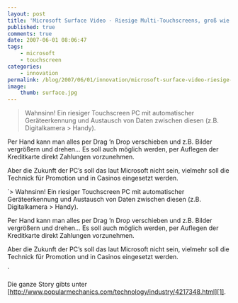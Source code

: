 ```yaml
---
layout: post
title: 'Microsoft Surface Video - Riesige Multi-Touchscreens, groß wie ein Tisch'
published: true
comments: true
date: 2007-06-01 08:06:47
tags:
    - microsoft
    - touchscreen
categories:
    - innovation
permalink: /blog/2007/06/01/innovation/microsoft-surface-video-riesige-multi-touchscreens-gros-wie-ein-tisch
image:
    thumb: surface.jpg
---
```

> Wahnsinn! Ein riesiger Touchscreen PC mit automatischer Geräteerkennung und Austausch von Daten zwischen diesen (z.B. Digitalkamera > Handy).



Per Hand kann man alles per Drag &#8217;n Drop verschieben und z.B. Bilder vergrößern und drehen&#8230; Es soll auch möglich werden, per Auflegen der Kreditkarte direkt Zahlungen vorzunehmen.

Aber die Zukunft der PC&#8217;s soll das laut Microsoft nicht sein, vielmehr soll die Technick für Promotion und in Casinos eingesetzt werden.

`> Wahnsinn! Ein riesiger Touchscreen PC mit automatischer Geräteerkennung und Austausch von Daten zwischen diesen (z.B. Digitalkamera > Handy).



Per Hand kann man alles per Drag &#8217;n Drop verschieben und z.B. Bilder vergrößern und drehen&#8230; Es soll auch möglich werden, per Auflegen der Kreditkarte direkt Zahlungen vorzunehmen.

Aber die Zukunft der PC&#8217;s soll das laut Microsoft nicht sein, vielmehr soll die Technick für Promotion und in Casinos eingesetzt werden.

` 

Die ganze Story gibts unter [http://www.popularmechanics.com/technology/industry/4217348.html][1].

 [1]: http://www.popularmechanics.com/technology/industry/4217348.html "Popularmechanics.com besuchen"
